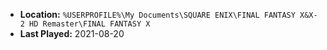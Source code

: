 * **Location:** `%USERPROFILE%\My Documents\SQUARE ENIX\FINAL FANTASY X&X-2 HD Remaster\FINAL FANTASY X`
* **Last Played:** 2021-08-20
